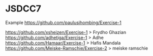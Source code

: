 # JSDCC7

Example
https://github.com/paulusihombing/Exercise-1

https://github.com/xsheizen/Exercise-1 > Frydho Ghazian
https://github.com/adhetiga/Exercise-1 > Adhe
https://github.com/Hamaar/Exercise-1 > Hafis Mandala
https://github.com/Meiske-Ramschie/Exercise-2 > meiske ramschie
